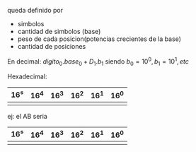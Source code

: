 queda definido por 
- simbolos
- cantidad de simbolos (base)
- peso de cada posicion(potencias crecientes de la base)
- cantidad de posiciones

En decimal: $digito_{0}.base_{0}+D_{1}.b_{1}$
siendo $b_{0}=10^0, b_{1}=10^1, etc$

Hexadecimal:

| 16⁵ | $16^4$ | $16^3$ | $16^2$ | $16^1$ | $16^0$ |
| --- | ---- | ------ | ------ | ------ | ------ |
|     |      |        |        |        |        |

ej: el AB seria


| 16⁵ | $16^4$ | $16^3$ | $16^2$ | $16^1$ | $16^0$ |
| --- | ---- | ------ | ------ | ------ | ------ |
|     |      |        |        |        |        |